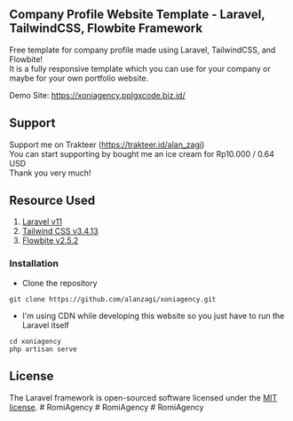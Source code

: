 ## Company Profile Website Template - Laravel, TailwindCSS, Flowbite Framework

Free template for company profile made using Laravel, TailwindCSS, and Flowbite!  
It is a fully responsive template which you can use for your company or maybe for your own portfolio website.

Demo Site: https://xoniagency.pplgxcode.biz.id/

## Support

Support me on Trakteer (https://trakteer.id/alan_zagi)  
You can start supporting by bought me an ice cream for Rp10.000 / 0.64 USD  
Thank you very much!

## Resource Used
1. [Laravel v11](https://laravel.com/docs/11.x)
2. [Tailwind CSS v3.4.13](https://tailwindcss.com/docs/installation)
3. [Flowbite v2.5.2 ](https://flowbite.com/docs/getting-started/introduction/)

### Installation
- Clone the repository
```
git clone https://github.com/alanzagi/xoniagency.git
```
- I'm using CDN while developing this website so you just have to run the Laravel itself
```
cd xoniagency
php artisan serve
```

## License

The Laravel framework is open-sourced software licensed under the [MIT license](https://opensource.org/licenses/MIT).
#   R o m i A g e n c y  
 #   R o m i A g e n c y  
 #   R o m i A g e n c y  
 